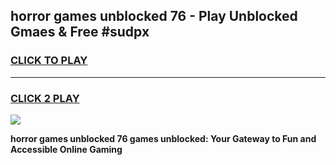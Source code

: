 
## horror games unblocked 76 - Play Unblocked Gmaes & Free #sudpx
<h3>
<a href="https://premium.freeplayer.one?title=horror_games_unblocked_76&ref=01M">CLICK TO PLAY</a></h3>
<hr>

<h3>
<a href="https://premium.freeplayer.one?title=horror_games_unblocked_76&ref=01M">CLICK 2 PLAY</a>
  
</h3>

<a href="https://premium.freeplayer.one?title=horror_games_unblocked_76&ref=01M"><img src="https://clearcache.store/games.png"></a>


**horror games unblocked 76 games unblocked: Your Gateway to Fun and Accessible Online Gaming**
